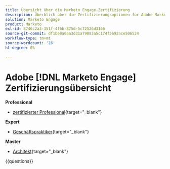 ```yaml
---
title: Übersicht über die Marketo Engage-Zertifizierung
description: Überblick über die Zertifizierungsoptionen für Adobe Marketo Engage
solution: Marketo Engage
product: Marketo
exl-id: 8746c2a3-351f-4f6b-875d-5c72526d3166
source-git-commit: df1be8a0aa3d31a79083a5c174f5692ace506524
workflow-type: tm+mt
source-wordcount: '26'
ht-degree: 0%

---
```


# Adobe [!DNL Marketo Engage] Zertifizierungsübersicht

**Professional**

* [zertifizierter Professional](https://certification.adobe.com/certification/engage-professional){target="_blank"} <!--AD0-E555-->

**Expert**

* [Geschäftspraktiker](https://certification.adobe.com/certification/marketo-engage-business-practitioner-expert){target="_blank"} <!--AD0-E559-->

**Master**

* [Architekt](https://certification.adobe.com/certification/marketo-engage-architect-master){target="_blank"} <!--AD0-E560-->

{{questions}}


